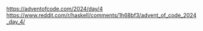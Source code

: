 https://adventofcode.com/2024/day/4
https://www.reddit.com/r/haskell/comments/1h68bf3/advent_of_code_2024_day_4/
